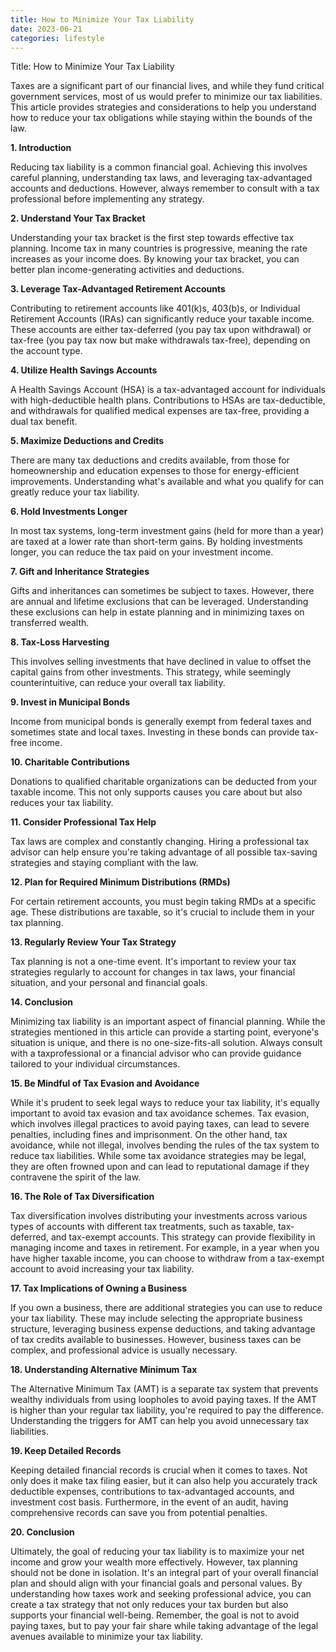 ```yaml
---
title: How to Minimize Your Tax Liability
date: 2023-06-21
categories: lifestyle
---
```


Title: How to Minimize Your Tax Liability

Taxes are a significant part of our financial lives, and while they fund critical government services, most of us would prefer to minimize our tax liabilities. This article provides strategies and considerations to help you understand how to reduce your tax obligations while staying within the bounds of the law.

**1. Introduction**

Reducing tax liability is a common financial goal. Achieving this involves careful planning, understanding tax laws, and leveraging tax-advantaged accounts and deductions. However, always remember to consult with a tax professional before implementing any strategy.

**2. Understand Your Tax Bracket**

Understanding your tax bracket is the first step towards effective tax planning. Income tax in many countries is progressive, meaning the rate increases as your income does. By knowing your tax bracket, you can better plan income-generating activities and deductions.

**3. Leverage Tax-Advantaged Retirement Accounts**

Contributing to retirement accounts like 401(k)s, 403(b)s, or Individual Retirement Accounts (IRAs) can significantly reduce your taxable income. These accounts are either tax-deferred (you pay tax upon withdrawal) or tax-free (you pay tax now but make withdrawals tax-free), depending on the account type.

**4. Utilize Health Savings Accounts**

A Health Savings Account (HSA) is a tax-advantaged account for individuals with high-deductible health plans. Contributions to HSAs are tax-deductible, and withdrawals for qualified medical expenses are tax-free, providing a dual tax benefit.

**5. Maximize Deductions and Credits**

There are many tax deductions and credits available, from those for homeownership and education expenses to those for energy-efficient improvements. Understanding what's available and what you qualify for can greatly reduce your tax liability.

**6. Hold Investments Longer**

In most tax systems, long-term investment gains (held for more than a year) are taxed at a lower rate than short-term gains. By holding investments longer, you can reduce the tax paid on your investment income.

**7. Gift and Inheritance Strategies**

Gifts and inheritances can sometimes be subject to taxes. However, there are annual and lifetime exclusions that can be leveraged. Understanding these exclusions can help in estate planning and in minimizing taxes on transferred wealth.

**8. Tax-Loss Harvesting**

This involves selling investments that have declined in value to offset the capital gains from other investments. This strategy, while seemingly counterintuitive, can reduce your overall tax liability.

**9. Invest in Municipal Bonds**

Income from municipal bonds is generally exempt from federal taxes and sometimes state and local taxes. Investing in these bonds can provide tax-free income.

**10. Charitable Contributions**

Donations to qualified charitable organizations can be deducted from your taxable income. This not only supports causes you care about but also reduces your tax liability.

**11. Consider Professional Tax Help**

Tax laws are complex and constantly changing. Hiring a professional tax advisor can help ensure you're taking advantage of all possible tax-saving strategies and staying compliant with the law.

**12. Plan for Required Minimum Distributions (RMDs)**

For certain retirement accounts, you must begin taking RMDs at a specific age. These distributions are taxable, so it's crucial to include them in your tax planning.

**13. Regularly Review Your Tax Strategy**

Tax planning is not a one-time event. It's important to review your tax strategies regularly to account for changes in tax laws, your financial situation, and your personal and financial goals.

**14. Conclusion**

Minimizing tax liability is an important aspect of financial planning. While the strategies mentioned in this article can provide a starting point, everyone's situation is unique, and there is no one-size-fits-all solution. Always consult with a taxprofessional or a financial advisor who can provide guidance tailored to your individual circumstances.

**15. Be Mindful of Tax Evasion and Avoidance**

While it's prudent to seek legal ways to reduce your tax liability, it's equally important to avoid tax evasion and tax avoidance schemes. Tax evasion, which involves illegal practices to avoid paying taxes, can lead to severe penalties, including fines and imprisonment. On the other hand, tax avoidance, while not illegal, involves bending the rules of the tax system to reduce tax liabilities. While some tax avoidance strategies may be legal, they are often frowned upon and can lead to reputational damage if they contravene the spirit of the law.

**16. The Role of Tax Diversification**

Tax diversification involves distributing your investments across various types of accounts with different tax treatments, such as taxable, tax-deferred, and tax-exempt accounts. This strategy can provide flexibility in managing income and taxes in retirement. For example, in a year when you have higher taxable income, you can choose to withdraw from a tax-exempt account to avoid increasing your tax liability.

**17. Tax Implications of Owning a Business**

If you own a business, there are additional strategies you can use to reduce your tax liability. These may include selecting the appropriate business structure, leveraging business expense deductions, and taking advantage of tax credits available to businesses. However, business taxes can be complex, and professional advice is usually necessary.

**18. Understanding Alternative Minimum Tax**

The Alternative Minimum Tax (AMT) is a separate tax system that prevents wealthy individuals from using loopholes to avoid paying taxes. If the AMT is higher than your regular tax liability, you're required to pay the difference. Understanding the triggers for AMT can help you avoid unnecessary tax liabilities.

**19. Keep Detailed Records**

Keeping detailed financial records is crucial when it comes to taxes. Not only does it make tax filing easier, but it can also help you accurately track deductible expenses, contributions to tax-advantaged accounts, and investment cost basis. Furthermore, in the event of an audit, having comprehensive records can save you from potential penalties.

**20. Conclusion**

Ultimately, the goal of reducing your tax liability is to maximize your net income and grow your wealth more effectively. However, tax planning should not be done in isolation. It's an integral part of your overall financial plan and should align with your financial goals and personal values. By understanding how taxes work and seeking professional advice, you can create a tax strategy that not only reduces your tax burden but also supports your financial well-being. Remember, the goal is not to avoid paying taxes, but to pay your fair share while taking advantage of the legal avenues available to minimize your tax liability.